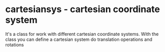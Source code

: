 # cartesiansys - cartesian coordinate system

It's a class for work with different cartesian coordinate systems.
With the class you can define a cartesian system do translation operations and rotations
